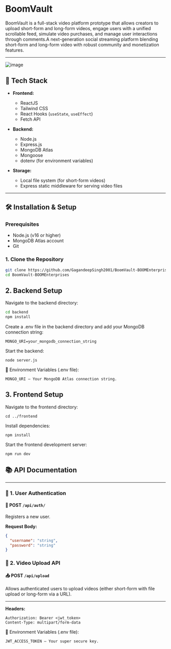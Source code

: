 # BoomVault

BoomVault is a full-stack video platform prototype that allows creators to upload short-form and long-form videos, engage users with a unified scrollable feed, simulate video purchases, and manage user interactions through comments.A next-generation social streaming platform blending short-form and long-form video with robust community and monetization features.

---

![image](https://github.com/user-attachments/assets/9b0f9b63-6d83-4010-a4b7-34dcf99074d9)


## 🚀 Tech Stack

- **Frontend:**  
  - ReactJS  
  - Tailwind CSS  
  - React Hooks (`useState`, `useEffect`)  
  - Fetch API

- **Backend:**  
  - Node.js  
  - Express.js  
  - MongoDB Atlas  
  - Mongoose  
  - dotenv (for environment variables)

- **Storage:**  
  - Local file system (for short-form videos)  
  - Express static middleware for serving video files

---

## 🛠️ Installation & Setup

### Prerequisites

- Node.js (v16 or higher)  
- MongoDB Atlas account  
- Git

### 1. Clone the Repository

```bash
git clone https://github.com/GagandeepSingh2001/BoomVault-BOOMEnterprises.git
cd BoomVault-BOOMEnterprises
```

## 2. Backend Setup

Navigate to the backend directory:

```bash
cd backend
npm install
```
Create a .env file in the backend directory and add your MongoDB connection string:
```
MONGO_URI=your_mongodb_connection_string
```

Start the backend:
```
node server.js
```

🔐 Environment Variables (.env file):
```
MONGO_URI – Your MongoDB Atlas connection string.
```

## 3. Frontend Setup

Navigate to the frontend directory:

```
cd ../frontend
```
Install dependencies:

```
npm install
```
Start the frontend development server:

```
npm run dev
```


## 📚 API Documentation

---

### 🔐 1. User Authentication

#### 📩 POST `/api/auth/`  
Registers a new user.

**Request Body:**

```json
{
  "username": "string",
  "password": "string"
}
```

### 🎥 2. Video Upload API

#### 📤 POST `/api/upload`  
Allows authenticated users to upload videos (either short-form with file upload or long-form via a URL).

---

**Headers:**

```http
Authorization: Bearer <jwt_token>
Content-Type: multipart/form-data
```

🔐 Environment Variables (.env file):
```
JWT_ACCESS_TOKEN – Your super secure key.
```
